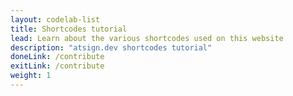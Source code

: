 ```yaml
---
layout: codelab-list
title: Shortcodes tutorial
lead: Learn about the various shortcodes used on this website
description: "atsign.dev shortcodes tutorial"
doneLink: /contribute
exitLink: /contribute
weight: 1
---
```




